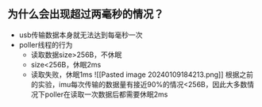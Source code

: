 ## 为什么会出现超过两毫秒的情况？
- usb传输数据本身就无法达到每毫秒一次
- poller线程的行为
	- 读取数据size>256B，不休眠
	- size<256B，休眠2ms
	- 读取失败，休眠1ms
![[Pasted image 20240109184213.png]]
根据之前的实验，imu每次传输的数据量有接近90%的情况<256B，因此大多数情况下poller在读取一次数据后都需要休眠2ms